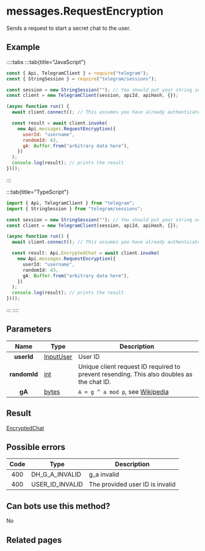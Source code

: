 # messages.RequestEncryption

Sends a request to start a secret chat to the user.

## Example

::::tabs
:::tab{title="JavaScript"}

```js
const { Api, TelegramClient } = require("telegram");
const { StringSession } = require("telegram/sessions");

const session = new StringSession(""); // You should put your string session here
const client = new TelegramClient(session, apiId, apiHash, {});

(async function run() {
  await client.connect(); // This assumes you have already authenticated with .start()

  const result = await client.invoke(
    new Api.messages.RequestEncryption({
      userId: "username",
      randomId: 43,
      gA: Buffer.from("arbitrary data here"),
    })
  );
  console.log(result); // prints the result
})();
```

:::

:::tab{title="TypeScript"}

```ts
import { Api, TelegramClient } from "telegram";
import { StringSession } from "telegram/sessions";

const session = new StringSession(""); // You should put your string session here
const client = new TelegramClient(session, apiId, apiHash, {});

(async function run() {
  await client.connect(); // This assumes you have already authenticated with .start()

  const result: Api.EncryptedChat = await client.invoke(
    new Api.messages.RequestEncryption({
      userId: "username",
      randomId: 43,
      gA: Buffer.from("arbitrary data here"),
    })
  );
  console.log(result); // prints the result
})();
```

:::
::::

## Parameters

|     Name     | Type                                                  | Description                                                                                           |
| :----------: | ----------------------------------------------------- | ----------------------------------------------------------------------------------------------------- |
|  **userId**  | [InputUser](https://core.telegram.org/type/InputUser) | User ID                                                                                               |
| **randomId** | [int](https://core.telegram.org/type/int)             | Unique client request ID required to prevent resending. This also doubles as the chat ID.             |
|    **gA**    | [bytes](https://core.telegram.org/type/bytes)         | `A = g ^ a mod p`, see [Wikipedia](https://en.wikipedia.org/wiki/Diffie%E2%80%93Hellman_key_exchange) |

## Result

[EncryptedChat](https://core.telegram.org/type/EncryptedChat)

## Possible errors

| Code | Type            | Description                     |
| :--: | --------------- | ------------------------------- |
| 400  | DH_G_A_INVALID  | g_a invalid                     |
| 400  | USER_ID_INVALID | The provided user ID is invalid |

## Can bots use this method?

No

## Related pages
